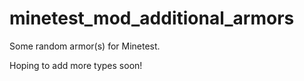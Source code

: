 # minetest_mod_additional_armors
Some random armor(s) for Minetest.

Hoping to add more types soon!
